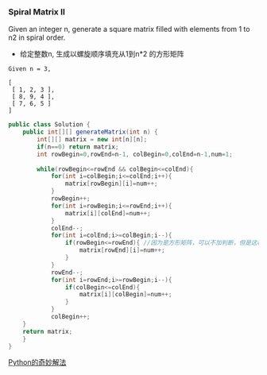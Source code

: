 ### Spiral Matrix II

Given an integer n, generate a square matrix filled with elements from 1 to n2 in spiral order.

* 给定整数n, 生成以螺旋顺序填充从1到n*2 的方形矩阵

```
Given n = 3,

[
 [ 1, 2, 3 ],
 [ 8, 9, 4 ],
 [ 7, 6, 5 ]
]
```

``` java
public class Solution {
    public int[][] generateMatrix(int n) {
        int[][] matrix = new int[n][n];
        if(n==0) return matrix;
        int rowBegin=0,rowEnd=n-1, colBegin=0,colEnd=n-1,num=1;
        
        while(rowBegin<=rowEnd && colBegin<=colEnd){
            for(int i=colBegin;i<=colEnd;i++){
                matrix[rowBegin][i]=num++;
            }
            rowBegin++;
            for(int i=rowBegin;i<=rowEnd;i++){
                matrix[i][colEnd]=num++;
            }
            colEnd--;
            for(int i=colEnd;i>=colBegin;i--){
                if(rowBegin<=rowEnd){ //因为是方形矩阵，可以不加判断，但是这样也适用于n*m矩阵
                    matrix[rowEnd][i]=num++;
                }
            }
            rowEnd--;
            for(int i=rowEnd;i>=rowBegin;i--){
                if(colBegin<=colEnd){
                    matrix[i][colBegin]=num++;
                }
            }
            colBegin++;
    }
    return matrix;
    }
}
```

[Python的奇妙解法](https://discuss.leetcode.com/topic/19130/4-9-lines-python-solutions/2)